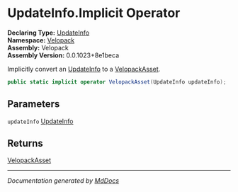 ﻿<!--  
  <auto-generated>   
    The contents of this file were generated by a tool.  
    Changes to this file may be list if the file is regenerated  
  </auto-generated>   
-->

# UpdateInfo.Implicit Operator

**Declaring Type:** [UpdateInfo](../index.md)  
**Namespace:** [Velopack](../../index.md)  
**Assembly:** Velopack  
**Assembly Version:** 0.0.1023+8e1beca

Implicitly convert an [UpdateInfo](../index.md) to a [VelopackAsset](../../VelopackAsset/index.md).

```csharp
public static implicit operator VelopackAsset(UpdateInfo updateInfo);
```

## Parameters

`updateInfo`  [UpdateInfo](../index.md)

## Returns

[VelopackAsset](../../VelopackAsset/index.md)

___

*Documentation generated by [MdDocs](https://github.com/ap0llo/mddocs)*

